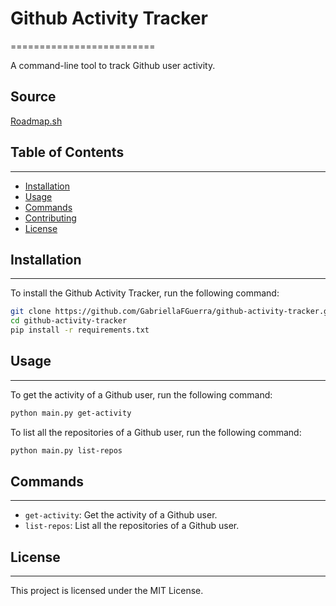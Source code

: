 # Github Activity Tracker
=========================

A command-line tool to track Github user activity.

## Source
[Roadmap.sh](https://roadmap.sh/projects/github-user-activity)

## Table of Contents
-----------------

* [Installation](#installation)
* [Usage](#usage)
* [Commands](#commands)
* [Contributing](#contributing)
* [License](#license)

## Installation
---------------

To install the Github Activity Tracker, run the following command:
```bash
git clone https://github.com/GabriellaFGuerra/github-activity-tracker.git
cd github-activity-tracker
pip install -r requirements.txt
```

## Usage
------

To get the activity of a Github user, run the following command:
```bash
python main.py get-activity
```

To list all the repositories of a Github user, run the following command:
```bash
python main.py list-repos
```

## Commands
----------

- `get-activity`: Get the activity of a Github user.
- `list-repos`: List all the repositories of a Github user.


## License
---------

This project is licensed under the MIT License.
